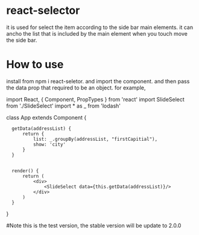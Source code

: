 # react-selector
 it is used for select the item according to the side bar main elements. it can ancho the list that is included by the main element when you touch move the side bar.

# How to use
 install from npm i react-seletor. and import the <SlideSelector> component. and then pass the data prop that required to be an object. for example,

  import React, { Component, PropTypes } from 'react'
  import SlideSelect from './SlideSelect'
  import * as _ from 'lodash'


  class App extends Component {

      getData(addressList) {
          return {
              list: _.groupBy(addressList, "firstCapitial"),
              show: 'city'
          }
      }


      render() {
          return (
              <div>
                  <SlideSelect data={this.getData(addressList)}/>
              </div>
          )
      }
  }

#Note
this is the test version, the stable version will be update to 2.0.0